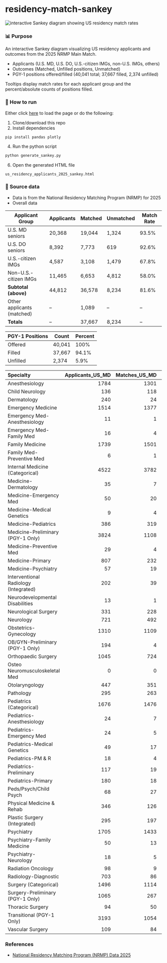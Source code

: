 # residency-match-sankey

![interactive Sankey diagram showing US residency match rates](https://github.com/nickmmark/residency-match-sankey/blob/main/residency_applicants_figure.jpg)


### 📊 Purpose
An interactive Sankey diagram visualizing US residency applicants and outcomes from the 2025 NRMP Main Match.

* Applicants (U.S. MD, U.S. DO, U.S.-citizen IMGs, non-U.S. IMGs, others)
* Outcomes (Matched, Unfilled positions, Unmatched)
* PGY-1 positions offered/filled (40,041 total; 37,667 filled, 2,374 unfilled)

Tooltips display match rates for each applicant group and the percent/absolute counts of positions filled.


### 🏃 How to run
Either click [here](https://nickmmark.github.io/residency-match-sankey/) to load the page or do the following:
1. Clone/download this repo
2. Install dependencies
```bash
pip install pandas plotly
```   
4. Run the python script
```bash
python generate_sankey.py
```
6. Open the generated HTML file
```
us_residency_applicants_2025_sankey.html
```

### 📖 Source data 
* Data is from the National Residency Matching Program (NRMP) for 2025
* Overall data

| Applicant Group            | Applicants | Matched | Unmatched | Match Rate |
|----------------------------|------------|---------|-----------|------------|
| U.S. MD seniors            | 20,368     | 19,044  | 1,324     | 93.5%      |
| U.S. DO seniors            | 8,392      | 7,773   | 619       | 92.6%      |
| U.S.-citizen IMGs          | 4,587      | 3,108   | 1,479     | 67.8%      |
| Non-U.S.-citizen IMGs      | 11,465     | 6,653   | 4,812     | 58.0%      |
| **Subtotal (above)**       | 44,812     | 36,578  | 8,234     | 81.6%      |
| Other applicants (matched) | –          | 1,089   | –         | –          |
| **Totals**                 | –          | 37,667  | 8,234     | –          |

| PGY-1 Positions | Count  | Percent |
|-----------------|--------|---------|
| Offered         | 40,041 | 100%    |
| Filled          | 37,667 | 94.1%   |
| Unfilled        | 2,374  | 5.9%    |


| Specialty                             |   Applicants_US_MD |   Matches_US_MD |   Applicants_US_DO |   Matches_US_DO |   Applicants_US_IMG |   Matches_US_IMG |   Applicants_NonUS_IMG |   Matches_NonUS_IMG |   Unfilled |
|:--------------------------------------|-------------------:|----------------:|-------------------:|----------------:|--------------------:|-----------------:|-----------------------:|--------------------:|-----------:|
| Anesthesiology                        |               1784 |            1301 |                480 |             308 |                 177 |               47 |                    221 |                  84 |          1 |
| Child Neurology                       |                136 |             118 |                 41 |              32 |                  19 |                5 |                     84 |                  28 |         10 |
| Dermatology                           |                240 |              24 |                 43 |              30 |                   1 |                0 |                      0 |                   0 |          0 |
| Emergency Medicine                    |               1514 |            1377 |               1231 |            1078 |                 467 |              315 |                    336 |                 131 |         65 |
| Emergency Med-Anesthesiology          |                 11 |               1 |                  1 |               0 |                   1 |                0 |                      1 |                   0 |          0 |
| Emergency Med-Family Med              |                 16 |               4 |                  6 |               3 |                   2 |                0 |                      0 |                   0 |          0 |
| Family Medicine                       |               1739 |            1501 |               1907 |            1482 |                1277 |              626 |                   2123 |                 801 |        805 |
| Family Med-Preventive Med             |                  6 |               1 |                  3 |               1 |                   0 |                0 |                      1 |                   0 |          0 |
| Internal Medicine (Categorical)       |               4522 |            3782 |               2396 |            1882 |                2099 |             1145 |                   7630 |                3573 |        357 |
| Medicine-Dermatology                  |                 35 |               7 |                  0 |               0 |                   0 |                0 |                      6 |                   1 |          0 |
| Medicine-Emergency Med                |                 50 |              20 |                 22 |               5 |                  19 |               12 |                     14 |                   1 |          0 |
| Medicine-Medical Genetics             |                  9 |               4 |                  0 |               0 |                   0 |                0 |                      6 |                   5 |          0 |
| Medicine-Pediatrics                   |                386 |             319 |                 67 |              42 |                  30 |               12 |                    110 |                  16 |          3 |
| Medicine-Preliminary (PGY-1 Only)     |               3824 |            1108 |                816 |             137 |                 297 |               52 |                    900 |                 139 |        145 |
| Medicine-Preventive Med               |                 29 |               4 |                 11 |               0 |                   0 |                0 |                     64 |                   4 |          0 |
| Medicine-Primary                      |                807 |             232 |                320 |              48 |                 226 |               24 |                    718 |                  82 |         11 |
| Medicine-Psychiatry                   |                 57 |              19 |                 10 |               2 |                   7 |                1 |                     11 |                   1 |          2 |
| Interventional Radiology (Integrated) |                202 |              39 |                 36 |               4 |                   9 |                0 |                     27 |                   7 |          0 |
| Neurodevelopmental Disabilities       |                 13 |               1 |                  4 |               0 |                   3 |                2 |                      7 |                   0 |          4 |
| Neurological Surgery                  |                331 |             228 |                 22 |               5 |                  13 |                2 |                     52 |                  16 |          3 |
| Neurology                             |                721 |             492 |                247 |             154 |                 135 |               46 |                    627 |                 223 |          7 |
| Obstetrics-Gynecology                 |               1310 |            1109 |                472 |             314 |                 129 |               50 |                    127 |                  44 |          1 |
| OB/GYN-Preliminary (PGY-1 Only)       |                194 |               4 |                 20 |               1 |                   4 |                1 |                     17 |                   2 |          9 |
| Orthopaedic Surgery                   |               1045 |             724 |                295 |             131 |                  48 |                8 |                     29 |                  14 |          0 |
| Osteo Neuromusculoskeletal Med        |                  0 |               0 |                 14 |               0 |                  25 |                0 |                      1 |                   0 |         14 |
| Otolaryngology                        |                447 |             351 |                138 |              24 |                  12 |                2 |                     21 |                   5 |          1 |
| Pathology                             |                295 |             263 |                130 |             104 |                 136 |               57 |                    405 |                 168 |          3 |
| Pediatrics (Categorical)              |               1676 |            1476 |                717 |             519 |                 376 |              251 |                   1174 |                 590 |        147 |
| Pediatrics-Anesthesiology             |                 24 |               7 |                  6 |               3 |                   0 |                0 |                      0 |                   0 |          0 |
| Pediatrics-Emergency Med              |                 24 |               5 |                  6 |               3 |                   0 |                0 |                      0 |                   0 |          0 |
| Pediatrics-Medical Genetics           |                 49 |              17 |                  6 |               5 |                   0 |                0 |                     21 |                   5 |          1 |
| Pediatrics-PM & R                     |                 18 |               4 |                  7 |               1 |                   0 |                0 |                      1 |                   0 |          0 |
| Pediatrics-Preliminary                |                117 |              19 |                 18 |               1 |                   4 |                3 |                     28 |                   2 |          2 |
| Pediatrics-Primary                    |                180 |              18 |                 67 |               4 |                  49 |                3 |                    299 |                  30 |          3 |
| Peds/Psych/Child Psych                |                 68 |              27 |                  5 |               1 |                   5 |                1 |                      0 |                   0 |          0 |
| Physical Medicine & Rehab             |                346 |             126 |                322 |              90 |                  39 |               10 |                     29 |                   9 |          0 |
| Plastic Surgery (Integrated)          |                295 |             197 |                 14 |               2 |                  15 |                2 |                     30 |                   4 |          0 |
| Psychiatry                            |               1705 |            1433 |                694 |             542 |                 329 |              153 |                    409 |                 190 |          8 |
| Psychiatry-Family Medicine            |                 50 |              13 |                  8 |               1 |                   3 |                0 |                      2 |                   0 |          0 |
| Psychiatry-Neurology                  |                 18 |               5 |                  4 |               0 |                   2 |                0 |                      1 |                   0 |          0 |
| Radiation Oncology                    |                 98 |               9 |                 15 |               1 |                   6 |                1 |                     33 |                   1 |          0 |
| Radiology-Diagnostic                  |                703 |              86 |                198 |              35 |                  43 |                7 |                     96 |                   9 |          4 |
| Surgery (Categorical)                 |               1496 |            1114 |                445 |             261 |                 343 |              100 |                    533 |                 114 |          4 |
| Surgery-Preliminary (PGY-1 Only)      |               1065 |             267 |                235 |              64 |                 246 |               88 |                    584 |                 240 |        521 |
| Thoracic Surgery                      |                 94 |              50 |                  9 |               2 |                  19 |                0 |                     19 |                   2 |          0 |
| Transitional (PGY-1 Only)             |               3193 |            1054 |                992 |             346 |                 338 |               89 |                    549 |                 106 |        243 |
| Vascular Surgery                      |                109 |              84 |                  9 |               2 |                   7 |                2 |                     31 |                   9 |          0 |



### References
* [National Residency Matching Program (NRMP) Data 2025](https://www.nrmp.org/wp-content/uploads/2025/03/Advance_Data_Tables_2025.pdf)
